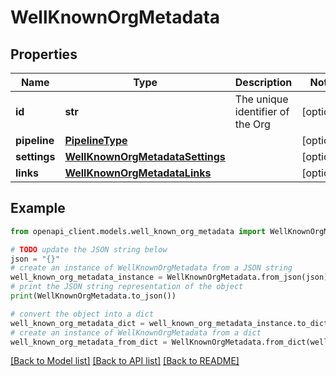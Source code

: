 # WellKnownOrgMetadata


## Properties

Name | Type | Description | Notes
------------ | ------------- | ------------- | -------------
**id** | **str** | The unique identifier of the Org | [optional] 
**pipeline** | [**PipelineType**](PipelineType.md) |  | [optional] 
**settings** | [**WellKnownOrgMetadataSettings**](WellKnownOrgMetadataSettings.md) |  | [optional] 
**links** | [**WellKnownOrgMetadataLinks**](WellKnownOrgMetadataLinks.md) |  | [optional] 

## Example

```python
from openapi_client.models.well_known_org_metadata import WellKnownOrgMetadata

# TODO update the JSON string below
json = "{}"
# create an instance of WellKnownOrgMetadata from a JSON string
well_known_org_metadata_instance = WellKnownOrgMetadata.from_json(json)
# print the JSON string representation of the object
print(WellKnownOrgMetadata.to_json())

# convert the object into a dict
well_known_org_metadata_dict = well_known_org_metadata_instance.to_dict()
# create an instance of WellKnownOrgMetadata from a dict
well_known_org_metadata_from_dict = WellKnownOrgMetadata.from_dict(well_known_org_metadata_dict)
```
[[Back to Model list]](../README.md#documentation-for-models) [[Back to API list]](../README.md#documentation-for-api-endpoints) [[Back to README]](../README.md)


